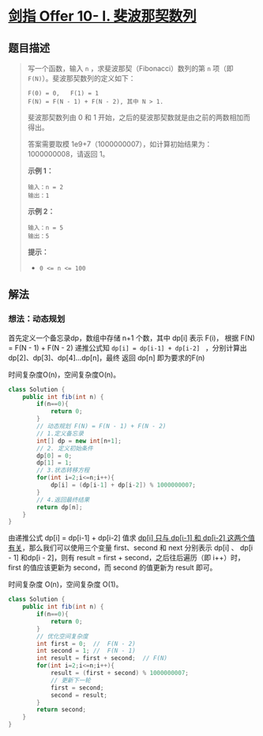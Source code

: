 # [剑指 Offer 10- I. 斐波那契数列](https://leetcode-cn.com/problems/fei-bo-na-qi-shu-lie-lcof/)

## 题目描述

>写一个函数，输入 `n` ，求斐波那契（Fibonacci）数列的第 `n` 项（即 `F(N)`）。斐波那契数列的定义如下：
>
>```
>F(0) = 0,   F(1) = 1
>F(N) = F(N - 1) + F(N - 2), 其中 N > 1.
>```
>
>斐波那契数列由 0 和 1 开始，之后的斐波那契数就是由之前的两数相加而得出。
>
>答案需要取模 1e9+7（1000000007），如计算初始结果为：1000000008，请返回 1。
>
>**示例 1：**
>
>```
>输入：n = 2
>输出：1
>```
>
>**示例 2：**
>
>```
>输入：n = 5
>输出：5
>```
>
>**提示：**
>
>- `0 <= n <= 100`

## 解法

### 想法：动态规划

首先定义一个备忘录dp，数组中存储 n+1 个数，其中 dp[i] 表示 F(i)， 根据 F(N) = F(N - 1) + F(N - 2) 递推公式知  `dp[i] = dp[i-1] + dp[i-2] ` ，分别计算出 dp[2]、dp[3]、dp[4]...dp[n]，最终 返回 dp[n] 即为要求的F(n)

时间复杂度O(n)，空间复杂度O(n)。

~~~java
class Solution {
    public int fib(int n) {
        if(n==0){
            return 0;
        }
        // 动态规划 F(N) = F(N - 1) + F(N - 2)
        // 1.定义备忘录
        int[] dp = new int[n+1];
        // 2. 定义初始条件
        dp[0] = 0;
        dp[1] = 1;
        // 3.状态转移方程
        for(int i=2;i<=n;i++){
            dp[i] = (dp[i-1] + dp[i-2]) % 1000000007;
        }
        // 4.返回最终结果
        return dp[n];
    }
}
~~~

由递推公式 dp[i] = dp[i-1] + dp[i-2] 值求 <u>dp[i] 只与 dp[i-1] 和 dp[i-2] 这两个值有关</u>，那么我们可以使用三个变量 first、second 和 next  分别表示  dp[i] 、 dp[i - 1] 和dp[i - 2]，则有 result = first + second，之后往后遍历（即 i++）时，first 的值应该更新为 second，而 second 的值更新为 result 即可。

时间复杂度 O(n)，空间复杂度 O(1)。

~~~java
class Solution {
    public int fib(int n) {
        if(n==0){
            return 0;
        }
        // 优化空间复杂度
        int first = 0;  //  F(N - 2)
        int second = 1; //  F(N - 1)
        int result = first + second;  // F(N)
        for(int i=2;i<=n;i++){
            result = (first + second) % 1000000007;
            // 更新下一轮
            first = second; 
            second = result;
        }
        return second;
    }
}
~~~

